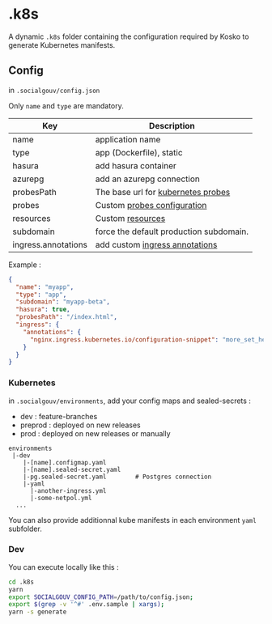 # .k8s

A dynamic `.k8s` folder containing the configuration required by Kosko to generate Kubernetes manifests.

## Config

in `.socialgouv/config.json`

Only `name` and `type` are mandatory.


| Key                 | Description                                                                                                                                 |
| ------------------- | ------------------------------------------------------------------------------------------------------------------------------------------- |
| name                | application name                                                                                                                            |
| type                | app (Dockerfile), static                                                                                                                    |
| hasura              | add hasura container                                                                                                                        |
| azurepg             | add an azurepg connection                                                                                                                   |
| probesPath          | The base url for [kubernetes probes](https://kubernetes.io/docs/tasks/configure-pod-container/configure-liveness-readiness-startup-probes/) |
| probes              | Custom [probes configuration](https://kubernetes.io/docs/reference/generated/kubernetes-api/v1.19/#probe-v1-core)                           |
| resources           | Custom [resources](https://kubernetes.io/docs/reference/generated/kubernetes-api/v1.19/#resourcerequirements-v1-core)                       |
| subdomain           | force the default production subdomain.                                                                                                     |
| ingress.annotations | add custom [ingress annotations](https://kubernetes.github.io/ingress-nginx/user-guide/nginx-configuration/annotations/)                                                                                                              |

Example :

```json
{
  "name": "myapp",
  "type": "app",
  "subdomain": "myapp-beta",
  "hasura": true,
  "probesPath": "/index.html",
  "ingress": {
    "annotations": {
      "nginx.ingress.kubernetes.io/configuration-snippet": "more_set_headers \"X-Answer: 42\";"
    }
  }
}
```

### Kubernetes

in `.socialgouv/environments`, add your config maps and sealed-secrets :

- dev : feature-branches
- preprod : deployed on new releases
- prod : deployed on new releases or manually

```
environments
 |-dev
    |-[name].configmap.yaml
    |-[name].sealed-secret.yaml
    |-pg.sealed-secret.yaml        # Postgres connection
    |-yaml
      |-another-ingress.yml
      |-some-netpol.yml
  ...
```

You can also provide additionnal kube manifests in each environment `yaml` subfolder.

### Dev

You can execute locally like this :

```sh
cd .k8s
yarn
export SOCIALGOUV_CONFIG_PATH=/path/to/config.json;
export $(grep -v '^#' .env.sample | xargs);
yarn -s generate
```
